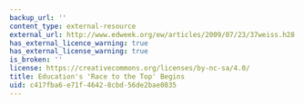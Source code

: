 ```yaml
---
backup_url: ''
content_type: external-resource
external_url: http://www.edweek.org/ew/articles/2009/07/23/37weiss.h28.html
has_external_licence_warning: true
has_external_license_warning: true
is_broken: ''
license: https://creativecommons.org/licenses/by-nc-sa/4.0/
title: Education's 'Race to the Top' Begins
uid: c417fba6-e71f-4642-8cbd-56de2bae0835
---
```

